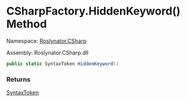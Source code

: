 # CSharpFactory\.HiddenKeyword\(\) Method

Namespace: [Roslynator.CSharp](../../README.md)

Assembly: Roslynator\.CSharp\.dll

```csharp
public static SyntaxToken HiddenKeyword()
```

### Returns

[SyntaxToken](https://docs.microsoft.com/en-us/dotnet/api/microsoft.codeanalysis.syntaxtoken)

